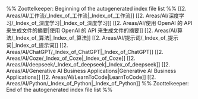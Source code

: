 %% Zoottelkeeper: Beginning of the autogenerated index file list  %%
 [[2. Areas/AI/工作流/_Index_of_工作流|_Index_of_工作流]]
 [[2. Areas/AI/深度学习/_Index_of_深度学习|_Index_of_深度学习]]
 [[2. Areas/AI/使用 OpenAI 的 API 来生成文件的摘要|使用 OpenAI 的 API 来生成文件的摘要]]
 [[2. Areas/AI/算法/_Index_of_算法|_Index_of_算法]]
 [[2. Areas/AI/提示词/_Index_of_提示词|_Index_of_提示词]]
 [[2. Areas/AI/ChatGPT/_Index_of_ChatGPT|_Index_of_ChatGPT]]
 [[2. Areas/AI/Coze/_Index_of_Coze|_Index_of_Coze]]
 [[2. Areas/AI/deepseek/_Index_of_deepseek|_Index_of_deepseek]]
 [[2. Areas/AI/Generative AI Business Applications|Generative AI Business Applications]]
 [[2. Areas/AI/LearnToCode|LearnToCode]]
 [[2. Areas/AI/Python/_Index_of_Python|_Index_of_Python]]
%% Zoottelkeeper: End of the autogenerated index file list  %%
